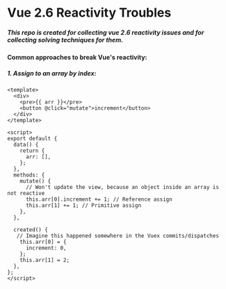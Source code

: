 #  Vue 2.6 Reactivity Troubles
##### *This repo is created for collecting vue 2.6 reactivity issues and for collecting solving techniques for them.* 



#### Common approaches to break Vue's reactivity:

##### 1. Assign to an array by index:
```vue
<template>
  <div>
    <pre>{{ arr }}</pre>
    <button @click="mutate">increment</button>
  </div>
</template>

<script>
export default {
  data() {
    return {
      arr: [],
    };
  },
  methods: {
    mutate() {
      // Won't update the view, because an object inside an array is not reactive
      this.arr[0].increment += 1; // Reference assign
      this.arr[1] += 1; // Primitive assign
    },
  },

  created() {
   // Imagine this happened somewhere in the Vuex commits/dispatches
    this.arr[0] = {
      increment: 0,
    };
    this.arr[1] = 2;
  },
};
</script>

```
